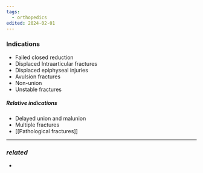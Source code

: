 ```yaml
---
tags:
  - orthopedics
edited: 2024-02-01
---
```

### Indications
- Failed closed reduction
- Displaced Intraarticular fractures
- Displaced epiphyseal injuries
- Avulsion fractures
- Non-union
- Unstable fractures
##### Relative indications
- Delayed union and malunion
- Multiple fractures
- [[Pathological fractures]] 
---
### *related*
- 